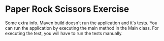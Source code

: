 # Paper Rock Scissors Exercise

Some extra info. Maven build doesn't run the application and it's tests.
You can run the application by executing the main method in the Main class. For executing the test, you will have to run the tests manually.